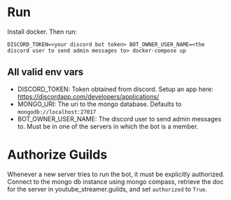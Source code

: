 # Run

Install docker. Then run:

`DISCORD_TOKEN=<your discord bot token> BOT_OWNER_USER_NAME=<the discord user to send admin messages to> docker-compose up`

## All valid env vars
* DISCORD_TOKEN: Token obtained from discord. Setup an app here: https://discordapp.com/developers/applications/
* MONGO_URI: The uri to the mongo database. Defaults to `mongodb://localhost:27017`
* BOT_OWNER_USER_NAME: The discord user to send admin messages to. Must be in one of the servers in which the bot is a member.

# Authorize Guilds

Whenever a new server tries to run the bot, it must be explicitly authorized. Connect to the mongo db instance using
mongo compass, retrieve the doc for the server in youtube_streamer.guilds, and set `authorized` to `True`.
